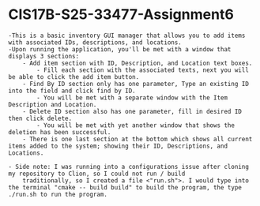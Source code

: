 # CIS17B-S25-33477-Assignment6
    -This is a basic inventory GUI manager that allows you to add items with associated IDs, descriptions, and locations.
    -Upon running the application, you'll be met with a window that displays 3 sections:
        - Add item section with ID, Description, and Location text boxes.
            - Fill each section with the associated texts, next you will be able to click the add item button.
        - Find By ID section only has one parameter, Type an existing ID into the field and click find by ID.
            - You will be met with a separate window with the Item Description and Location.
        - Delete ID section also has one parameter, fill in desired ID then click delete.
            - You will be met with yet another window that shows the deletion has been successful.
        - There is one last section at the bottom which shows all current items added to the system; showing their ID, Descriptions, and Locations.

    - Side note: I was running into a configurations issue after cloning my repository to Clion, so I could not run / build
        traditionally, so I created a file <"run.sh">. I would type into the terminal "cmake -- build build" to build the program, the type ./run.sh to run the program.